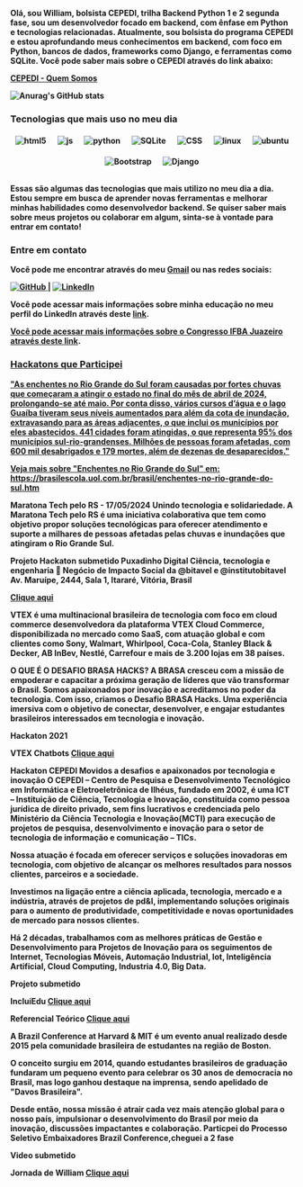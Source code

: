 <p><strong>Olá, sou William, bolsista CEPEDI, trilha Backend Python 1 e 2 segunda fase,
sou um desenvolvedor focado em backend, com ênfase em Python e tecnologias relacionadas. Atualmente, sou bolsista do programa CEPEDI e estou aprofundando meus conhecimentos em backend, com foco em Python, bancos de dados, frameworks como Django, e ferramentas como SQLite. Você pode saber mais sobre o CEPEDI através do link abaixo:</p><strong>

<p><a href="https://cepedi.org.br/quem-somos/" target="_blank"><strong>CEPEDI - Quem Somos</strong></a></p>

![Anurag's GitHub stats](https://github-readme-stats.vercel.app/api?username=wil258&show=dracula)

<h3><strong>Tecnologias que mais uso no meu dia</strong></h3>
<!-- Organizando os badges horizontalmente com flexbox e maior espaçamento -->
<div style="display: flex; flex-direction: row; align-items: center; justify-content: center; flex-wrap: wrap; gap: 20px; margin-top: 20px;">

  <!-- Badge de HTML5 -->
  <img alt="html5" src="https://img.shields.io/badge/HTML5-E34F26?style=for-the-badge&logo=html5&logoColor=white">

  <!-- Badge de JavaScript -->
  <img alt="js" src="https://img.shields.io/badge/JavaScript-323330?style=for-the-badge&logo=javascript&logoColor=F7DF1E">

  <!-- Badge de Python -->
  <img alt="python" src="https://img.shields.io/badge/Python-14354C?style=for-the-badge&logo=python&logoColor=white">

  <!-- Badge de SQLite -->
  <img alt="SQLite" src="https://img.shields.io/badge/SQLite-07405E?style=for-the-badge&logo=sqlite&logoColor=white">

  <!-- Badge de CSS -->
  <img alt="CSS" src="https://img.shields.io/badge/CSS-239120?style=for-the-badge&logo=css3&logoColor=white">

  <!-- Badge de Linux -->
  <img alt="linux" src="https://img.shields.io/badge/Linux-FCC624?style=for-the-badge&logo=linux&logoColor=black">

  <!-- Badge de Ubuntu -->
  <img alt="ubuntu" src="https://img.shields.io/badge/Ubuntu-E95420?style=for-the-badge&logo=ubuntu&logoColor=white">

  <!-- Badge de Bootstrap -->
  <img alt="Bootstrap" src="https://img.shields.io/badge/Bootstrap-563D7C?style=for-the-badge&logo=bootstrap&logoColor=white">

  <!-- Badge de Django -->
  <img alt="Django" src="https://img.shields.io/badge/Django-092E20?style=for-the-badge&logo=django&logoColor=white">

</div>

<br>

<p><strong>Essas são algumas das tecnologias que mais utilizo no meu dia a dia. Estou sempre em busca de aprender novas ferramentas e melhorar minhas habilidades como desenvolvedor backend.</strong> Se quiser saber mais sobre meus projetos ou colaborar em algum, sinta-se à vontade para entrar em contato!</p>

<h3><strong>Entre em contato</strong></h3>
<p>Você pode me encontrar através do meu <a href="mailto:microempreedendorwa@gmail.com">Gmail</a> ou nas redes sociais:</p>

<p>
  <a href="https://github.com/wil258" target="_blank">
    <img src="https://img.shields.io/badge/GitHub-181717?style=for-the-badge&logo=github&logoColor=white" alt="GitHub">
  </a> | 
  <a href="https://www.linkedin.com/in/william-pereira-rodrigues-19054563/" target="_blank">
    <img src="https://img.shields.io/badge/LinkedIn-0077B5?style=for-the-badge&logo=linkedin&logoColor=white" alt="LinkedIn">
  </a>
</p>

<p>Você pode acessar mais informações sobre minha educação no meu perfil do LinkedIn através deste <a href="https://www.linkedin.com/in/william-pereira-rodrigues-19054563/details/education/1635542047926/single-media-viewer/?profileId=ACoAAA1tkrwBuqCb6qEo8lEAy0sw9zCpVIs23Ew" target="_blank"><strong>link</strong></a>.</p>


<p><a href="https://www.youtube.com/watch?v=3LPJfIKxwWc&list=PLhQjrBD2T381WAHyx1pq-sBfykqMBI7V4">
  

<p>Você pode acessar mais informações sobre o Congresso IFBA Juazeiro através deste <a href="https://www.even3.com.br/documentos/imprimir?i=69449061.0029858.1.9.8998056001842468&cc=787DE849-DC26-4C46-AA69-EEC0A135CBEE" target="_blank"><strong>link</strong></a>.</p>


<p><a href="https://portal.ifba.edu.br/" target="_blank">

<h3><strong>Hackatons que Participei </strong></h3>

<p><strong>"As enchentes no Rio Grande do Sul foram causadas por fortes chuvas que começaram a atingir o estado no final do mês de abril de 2024, prolongando-se até maio. Por conta disso, vários cursos d’água e o lago Guaíba tiveram seus níveis aumentados para além da cota de inundação, extravasando para as áreas adjacentes, o que inclui os municípios por eles abastecidos. 441 cidades foram atingidas, o que representa 95% dos municípios sul-rio-grandenses. Milhões de pessoas foram afetadas, com 600 mil desabrigados e 179 mortes, além de dezenas de desaparecidos."

Veja mais sobre "Enchentes no Rio Grande do Sul" em: https://brasilescola.uol.com.br/brasil/enchentes-no-rio-grande-do-sul.htm</strong> </p>

<p><strong> Maratona Tech pelo RS - 17/05/2024
Unindo tecnologia e solidariedade. A Maratona Tech pelo RS é uma iniciativa colaborativa que tem como objetivo propor soluções tecnológicas para oferecer atendimento e suporte a milhares de pessoas afetadas pelas chuvas e inundações que atingiram o Rio Grande Sul.

<p><strong> Projeto Hackaton submetido Puxadinho Digital
Ciência, tecnologia e engenharia
👥 Negócio de Impacto Social da @bitavel e @institutobitavel
Av. Maruípe, 2444, Sala 1, Itararé, Vitória, Brasil
<p>
  <a href="https://www.puxadinhodigital.com.br/?fbclid=PAZXh0bgNhZW0CMTEAAabQVaNB4NRunFwgNSeTlYee2fb4B6TzwpDyC3D_X5p6LjNAIu3nM_tIOAM_aem_THJl-yGH7Yu02H9JHlsYIg" target="_blank">
    Clique aqui
  </a>
</p>

<p><strong> VTEX é uma multinacional brasileira de tecnologia com foco em cloud commerce desenvolvedora da plataforma VTEX Cloud Commerce, disponibilizada no mercado como SaaS, com atuação global e com clientes como Sony, Walmart, Whirlpool, Coca-Cola, Stanley Black & Decker, AB InBev, Nestlé, Carrefour e mais de 3.200 lojas em 38 países.<strong>

<p><strong> O QUE É O DESAFIO BRASA HACKS?
A BRASA cresceu com a missão de empoderar e capacitar a próxima geração de líderes que vão transformar o Brasil. Somos apaixonados por inovação e acreditamos no poder da tecnologia. Com isso, criamos o Desafio BRASA Hacks. Uma experiência imersiva com o objetivo de conectar, desenvolver, e engajar estudantes brasileiros interessados em tecnologia e inovação.<strong>
<p><strong>Hackaton 2021  <strong>
<p><strong>VTEX Chatbots<strong>
<a href="https://www.youtube.com/watch?v=0yCantvJ3gM">
  <a href="https://trello.com/b/evxxfu1J/hackathon-brasa">
    Clique aqui
  </a>
</p>
<p><strong> Hackaton CEPEDI Movidos a desafios e apaixonados por tecnologia e inovação
O CEPEDI –  Centro de Pesquisa e Desenvolvimento Tecnológico em Informática e Eletroeletrônica de Ilhéus, fundado em 2002, é uma ICT –  Instituição de Ciência, Tecnologia e Inovação, constituída como pessoa jurídica de direito privado, sem fins lucrativos e credenciada pelo Ministério da Ciência Tecnologia e Inovação(MCTI) para execução de projetos de pesquisa, desenvolvimento e inovação para o setor de tecnologia de informação e comunicação – TICs.

Nossa atuação é focada em oferecer serviços e soluções inovadoras em tecnologia, com objetivo de alcançar os melhores resultados para nossos clientes, parceiros e a sociedade.

Investimos na ligação entre a ciência aplicada, tecnologia, mercado e a indústria, através de projetos de pd&I, implementando soluções originais para o aumento de produtividade, competitividade e novas oportunidades de mercado para nossos clientes. 

Há 2 décadas, trabalhamos com as melhores práticas de Gestão e Desenvolvimento para Projetos de Inovação para os seguimentos de Internet, Tecnologias Móveis, Automação Industrial, Iot, Inteligência Artificial, Cloud Computing, Industria 4.0, Big Data.<strong>

<p><strong>Projeto submetido <strong>
  
<p><strong>IncluiEdu<strong>
<a href="https://docs.google.com/document/d/1PiL7NbnyG-L1OxCWNc_8YuXmJTzpNEor313A7GqLB9Y/edit?tab=t.0#heading=h.br3zpb6vgr5u">
    Clique aqui
  </a>
</p>
<p><strong> Referencial Teórico
<a href="https://doi.org/10.22491/1982-1654.137608">
    Clique aqui
  </a>
</p>
  
<p><strong>A Brazil Conference at Harvard & MIT é um evento anual realizado desde 2015 pela comunidade brasileira de estudantes na região de Boston.

O conceito surgiu em 2014, quando estudantes brasileiros de graduação fundaram um pequeno evento para celebrar os 30 anos de democracia no Brasil, mas logo ganhou destaque na imprensa, sendo apelidado de "Davos Brasileira".

Desde então, nossa missão é atrair cada vez mais atenção global para o nosso país, impulsionar o desenvolvimento do Brasil por meio da inovação, discussões impactantes e colaboração. Particpei do Processo Seletivo Embaixadores Brazil Conference,cheguei a 2 fase <strong>

<p><strong>Video submetido <strong>
<p><strong>Jornada de William <strong>
<a href="https://www.youtube.com/watch?v=J1tTlnqmiWA">
    Clique aqui





  









